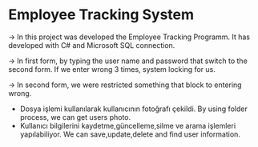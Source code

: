 # Employee Tracking System

-> In this project was developed the Employee Tracking Programm. It has developed with C# and Microsoft SQL connection. 

-> In first form, by typing the user name and password that switch to the second form. If we enter wrong 3 times, system locking for us.

-> In second form, we  were restricted something that block to entering wrong.
   - Dosya işlemi kullanılarak kullanıcının fotoğrafı çekildi. By using folder process, we can get users photo. 
   - Kullanıcı bilgilerini kaydetme,güncelleme,silme ve arama işlemleri yapılabiliyor. We can save,update,delete and find user information.
 
